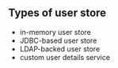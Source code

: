 ## Types of user store
- in-memory user store
- JDBC-based user store
- LDAP-backed user store
- custom user details service